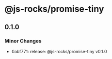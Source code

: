 # @js-rocks/promise-tiny

## 0.1.0

### Minor Changes

- 0abf771: release: @js-rocks/promise-tiny v0.1.0
